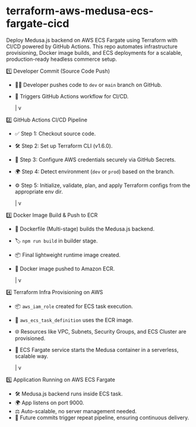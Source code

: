 # terraform-aws-medusa-ecs-fargate-cicd
Deploy Medusa.js backend on AWS ECS Fargate using Terraform with CI/CD powered by GitHub Actions. This repo automates infrastructure provisioning, Docker image builds, and ECS deployments for a scalable, production-ready headless commerce setup.

1️⃣ Developer Commit (Source Code Push)
   - 🧑‍💻 Developer pushes code to `dev` or `main` branch on GitHub.
   - 🔄 Triggers GitHub Actions workflow for CI/CD.

      |
      v

2️⃣ GitHub Actions CI/CD Pipeline
   - ✅ Step 1: Checkout source code.
   - 🛠️ Step 2: Set up Terraform CLI (v1.6.0).
   - 🔐 Step 3: Configure AWS credentials securely via GitHub Secrets.
   - 🌍 Step 4: Detect environment (`dev` or `prod`) based on the branch.
   - ⚙️ Step 5: Initialize, validate, plan, and apply Terraform configs from the appropriate env dir.

      |
      v

3️⃣ Docker Image Build & Push to ECR
   - 🐳 Dockerfile (Multi-stage) builds the Medusa.js backend.
   - 🏷️ `npm run build` in builder stage.
   - 📦 Final lightweight runtime image created.
   - 🚀 Docker image pushed to Amazon ECR.

      |
      v

4️⃣ Terraform Infra Provisioning on AWS
   - 📦 `aws_iam_role` created for ECS task execution.
   - 🔄 `aws_ecs_task_definition` uses the ECR image.
   - 🌐 Resources like VPC, Subnets, Security Groups, and ECS Cluster are provisioned.
   - 🧩 ECS Fargate service starts the Medusa container in a serverless, scalable way.

      |
      v

5️⃣ Application Running on AWS ECS Fargate
   - 🛠️ Medusa.js backend runs inside ECS task.
   - 🌍 App listens on port 9000.
   - ⚖️ Auto-scalable, no server management needed.
   - 🔁 Future commits trigger repeat pipeline, ensuring continuous delivery.

